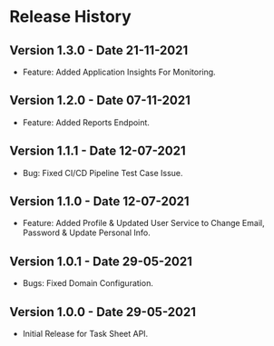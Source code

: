 # Release History

## Version 1.3.0 - Date 21-11-2021

- Feature: Added Application Insights For Monitoring.

## Version 1.2.0 - Date 07-11-2021

- Feature: Added Reports Endpoint.

## Version 1.1.1 - Date 12-07-2021

- Bug: Fixed CI/CD Pipeline Test Case Issue.

## Version 1.1.0 - Date 12-07-2021

- Feature: Added Profile & Updated User Service to Change Email, Password & Update Personal Info.

## Version 1.0.1 - Date 29-05-2021

- Bugs: Fixed Domain Configuration.
## Version 1.0.0 - Date 29-05-2021

- Initial Release for Task Sheet API.
